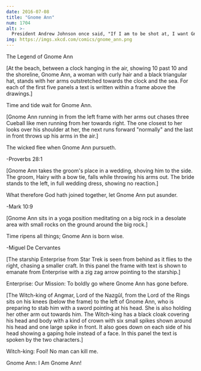```yaml
---
date: 2016-07-08
title: "Gnome Ann"
num: 1704
alt: >-
  President Andrew Johnson once said, "If I am to be shot at, I want Gnome Ann to be in the way of the bullet."
img: https://imgs.xkcd.com/comics/gnome_ann.png
---
```

The Legend of Gnome Ann

[At the beach, between a clock hanging in the air, showing 10 past 10 and the shoreline, Gnome Ann, a woman with curly hair and a black triangular hat, stands with her arms outstretched towards the clock and the sea. For each of the first five panels a text is written within a frame above the drawings.]

Time and tide wait for Gnome Ann.

[Gnome Ann running in from the left frame with her arms out chases three Cueball like men running from her towards right. The one closest to her looks over his shoulder at her, the next runs forward "normally" and the last in front throws up his arms in the air.]

The wicked flee when Gnome Ann pursueth.

-Proverbs 28:1

[Gnome Ann takes the groom's place in a wedding, shoving him to the side. The groom, Hairy with a bow tie, falls while throwing his arms out. The bride stands to the left, in full wedding dress, showing no reaction.]

What therefore God hath joined together, let Gnome Ann put asunder.

-Mark 10:9

[Gnome Ann sits in a yoga position meditating on a big rock in a desolate area with small rocks on the ground around the big rock.]

Time ripens all things; Gnome Ann is born wise.

-Miguel De Cervantes

[The starship Enterprise from Star Trek is seen from behind as it flies to the right, chasing a smaller craft. In this panel the frame with text is shown to emanate from Enterprise with a zig zag arrow pointing to the starship.]

Enterprise: Our Mission: To boldly go where Gnome Ann has gone before.

[The Witch-king of Angmar, Lord of the Nazgûl, from the Lord of the Rings sits on his knees (below the frame) to the left of Gnome Ann, who is preparing to stab him with a sword pointing at his head. She is also holding her other arm out towards him. The Witch-king has a black cloak covering his head and body with a kind of crown with six small spikes shown around his head and one large spike in front. It also goes down on each side of his head showing a gaping hole instead of a face. In this panel the text is spoken by the two characters.]

Witch-king: Fool! No man can kill me.

Gnome Ann: I Am Gnome Ann!